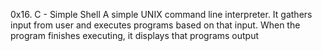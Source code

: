 0x16. C - Simple Shell
A simple UNIX command line interpreter. It gathers input from user and executes programs based on that input. When the program finishes executing, it displays that programs output
